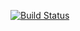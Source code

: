 [![Build Status](https://travis-ci.org/TETRA2000/FloatBehindAndroid.svg?branch=master)](https://travis-ci.org/TETRA2000/FloatBehindAndroid)
